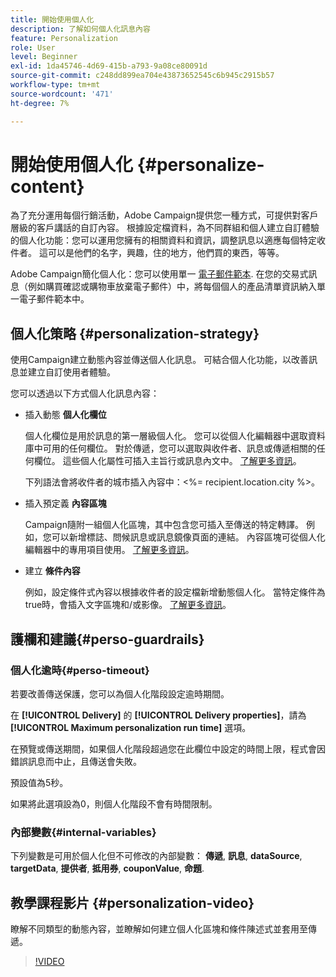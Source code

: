 ```yaml
---
title: 開始使用個人化
description: 了解如何個人化訊息內容
feature: Personalization
role: User
level: Beginner
exl-id: 1da45746-4d69-415b-a793-9a08ce80091d
source-git-commit: c248dd899ea704e43873652545c6b945c2915b57
workflow-type: tm+mt
source-wordcount: '471'
ht-degree: 7%

---
```


# 開始使用個人化 {#personalize-content}

為了充分運用每個行銷活動，Adobe Campaign提供您一種方式，可提供對客戶層級的客戶講話的自訂內容。 根據設定檔資料，為不同群組和個人建立自訂體驗的個人化功能：您可以運用您擁有的相關資料和資訊，調整訊息以適應每個特定收件者。 這可以是他們的名字，興趣，住的地方，他們買的東西，等等。

Adobe Campaign簡化個人化：您可以使用單一 [電子郵件範本](create-templates.md). 在您的交易式訊息（例如購買確認或購物車放棄電子郵件）中，將每個個人的產品清單資訊納入單一電子郵件範本中。


## 個人化策略 {#personalization-strategy}

使用Campaign建立動態內容並傳送個人化訊息。 可結合個人化功能，以改善訊息並建立自訂使用者體驗。

您可以透過以下方式個人化訊息內容：

* 插入動態 **個人化欄位**

   個人化欄位是用於訊息的第一層級個人化。 您可以從個人化編輯器中選取資料庫中可用的任何欄位。 對於傳遞，您可以選取與收件者、訊息或傳遞相關的任何欄位。 這些個人化屬性可插入主旨行或訊息內文中。 [了解更多資訊](personalization-fields.md)。

   下列語法會將收件者的城市插入內容中：&lt;%= recipient.location.city %>。

* 插入預定義 **內容區塊**

   Campaign隨附一組個人化區塊，其中包含您可插入至傳送的特定轉譯。 例如，您可以新增標誌、問候訊息或訊息鏡像頁面的連結。 內容區塊可從個人化編輯器中的專用項目使用。 [了解更多資訊](personalization-blocks.md)。

* 建立 **條件內容**

   例如，設定條件式內容以根據收件者的設定檔新增動態個人化。 當特定條件為true時，會插入文字區塊和/或影像。 [了解更多資訊](conditions.md)。

<!--* Add **personalized offers**
    
    Insert personalized offers in your message content, depending on the recipient location, the current weather, or the last purchase order.
-->


## 護欄和建議{#perso-guardrails}

### 個人化逾時{#perso-timeout}

若要改善傳送保護，您可以為個人化階段設定逾時期間。

在 **[!UICONTROL Delivery]** 的 **[!UICONTROL Delivery properties]**，請為 **[!UICONTROL Maximum personalization run time]** 選項。

在預覽或傳送期間，如果個人化階段超過您在此欄位中設定的時間上限，程式會因錯誤訊息而中止，且傳送會失敗。

預設值為5秒。

如果將此選項設為0，則個人化階段不會有時間限制。


### 內部變數{#internal-variables}

下列變數是可用於個人化但不可修改的內部變數： **傳遞**, **訊息**, **dataSource**, **targetData**, **提供者**, **抵用券**, **couponValue**, **命題**.


## 教學課程影片 {#personalization-video}

瞭解不同類型的動態內容，並瞭解如何建立個人化區塊和條件陳述式並套用至傳遞。


>[!VIDEO](https://video.tv.adobe.com/v/335734?quality=12)
